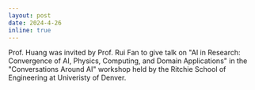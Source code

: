 ```yaml
---
layout: post
date: 2024-4-26 
inline: true
---
```


Prof. Huang was invited by Prof. Rui Fan to give talk on "AI in Research: Convergence of AI, Physics, Computing, and Domain Applications" in the "Conversations Around AI" workshop held by the Ritchie School of Engineering at Univeristy of Denver. 
